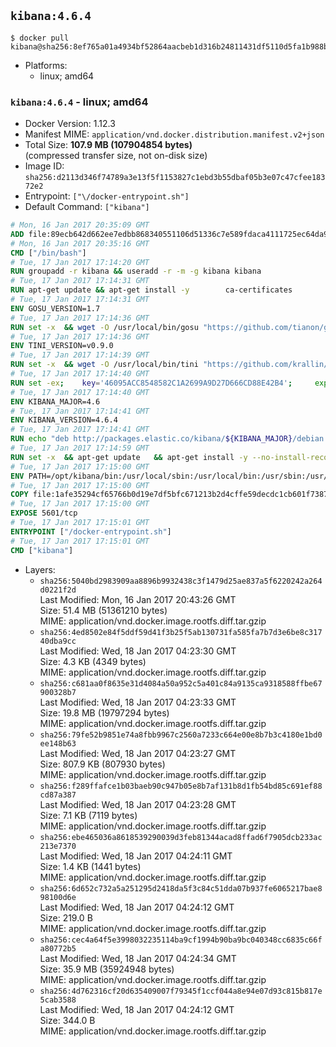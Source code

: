 ## `kibana:4.6.4`

```console
$ docker pull kibana@sha256:8ef765a01a4934bf52864aacbeb1d316b24811431df5110d5fa1b988bc0b0b3e
```

-	Platforms:
	-	linux; amd64

### `kibana:4.6.4` - linux; amd64

-	Docker Version: 1.12.3
-	Manifest MIME: `application/vnd.docker.distribution.manifest.v2+json`
-	Total Size: **107.9 MB (107904854 bytes)**  
	(compressed transfer size, not on-disk size)
-	Image ID: `sha256:d2113d346f74789a3e13f5f1153827c1ebd3b55dbaf05b3e07c47cfee18372e2`
-	Entrypoint: `["\/docker-entrypoint.sh"]`
-	Default Command: `["kibana"]`

```dockerfile
# Mon, 16 Jan 2017 20:35:09 GMT
ADD file:89ecb642d662ee7edbb868340551106d51336c7e589fdaca4111725ec64da957 in / 
# Mon, 16 Jan 2017 20:35:16 GMT
CMD ["/bin/bash"]
# Tue, 17 Jan 2017 17:14:20 GMT
RUN groupadd -r kibana && useradd -r -m -g kibana kibana
# Tue, 17 Jan 2017 17:14:31 GMT
RUN apt-get update && apt-get install -y 		ca-certificates 		wget 		libfontconfig 		libfreetype6 	--no-install-recommends && rm -rf /var/lib/apt/lists/*
# Tue, 17 Jan 2017 17:14:31 GMT
ENV GOSU_VERSION=1.7
# Tue, 17 Jan 2017 17:14:36 GMT
RUN set -x 	&& wget -O /usr/local/bin/gosu "https://github.com/tianon/gosu/releases/download/$GOSU_VERSION/gosu-$(dpkg --print-architecture)" 	&& wget -O /usr/local/bin/gosu.asc "https://github.com/tianon/gosu/releases/download/$GOSU_VERSION/gosu-$(dpkg --print-architecture).asc" 	&& export GNUPGHOME="$(mktemp -d)" 	&& gpg --keyserver ha.pool.sks-keyservers.net --recv-keys B42F6819007F00F88E364FD4036A9C25BF357DD4 	&& gpg --batch --verify /usr/local/bin/gosu.asc /usr/local/bin/gosu 	&& rm -r "$GNUPGHOME" /usr/local/bin/gosu.asc 	&& chmod +x /usr/local/bin/gosu 	&& gosu nobody true
# Tue, 17 Jan 2017 17:14:36 GMT
ENV TINI_VERSION=v0.9.0
# Tue, 17 Jan 2017 17:14:39 GMT
RUN set -x 	&& wget -O /usr/local/bin/tini "https://github.com/krallin/tini/releases/download/$TINI_VERSION/tini" 	&& wget -O /usr/local/bin/tini.asc "https://github.com/krallin/tini/releases/download/$TINI_VERSION/tini.asc" 	&& export GNUPGHOME="$(mktemp -d)" 	&& gpg --keyserver ha.pool.sks-keyservers.net --recv-keys 6380DC428747F6C393FEACA59A84159D7001A4E5 	&& gpg --batch --verify /usr/local/bin/tini.asc /usr/local/bin/tini 	&& rm -r "$GNUPGHOME" /usr/local/bin/tini.asc 	&& chmod +x /usr/local/bin/tini 	&& tini -h
# Tue, 17 Jan 2017 17:14:40 GMT
RUN set -ex; 	key='46095ACC8548582C1A2699A9D27D666CD88E42B4'; 	export GNUPGHOME="$(mktemp -d)"; 	gpg --keyserver ha.pool.sks-keyservers.net --recv-keys "$key"; 	gpg --export "$key" > /etc/apt/trusted.gpg.d/elastic.gpg; 	rm -r "$GNUPGHOME"; 	apt-key list
# Tue, 17 Jan 2017 17:14:40 GMT
ENV KIBANA_MAJOR=4.6
# Tue, 17 Jan 2017 17:14:41 GMT
ENV KIBANA_VERSION=4.6.4
# Tue, 17 Jan 2017 17:14:41 GMT
RUN echo "deb http://packages.elastic.co/kibana/${KIBANA_MAJOR}/debian stable main" > /etc/apt/sources.list.d/kibana.list
# Tue, 17 Jan 2017 17:14:59 GMT
RUN set -x 	&& apt-get update 	&& apt-get install -y --no-install-recommends kibana=$KIBANA_VERSION 	&& chown -R kibana:kibana /opt/kibana 	&& rm -rf /var/lib/apt/lists/* 		&& sed -ri "s!^(\#\s*)?(elasticsearch\.url:).*!\2 'http://elasticsearch:9200'!" /opt/kibana/config/kibana.yml 	&& grep -q 'elasticsearch:9200' /opt/kibana/config/kibana.yml
# Tue, 17 Jan 2017 17:15:00 GMT
ENV PATH=/opt/kibana/bin:/usr/local/sbin:/usr/local/bin:/usr/sbin:/usr/bin:/sbin:/bin
# Tue, 17 Jan 2017 17:15:00 GMT
COPY file:1afe35294cf65766b0d19e7df5bfc671213b2d4cffe59decdc1cb601f7387d43 in / 
# Tue, 17 Jan 2017 17:15:00 GMT
EXPOSE 5601/tcp
# Tue, 17 Jan 2017 17:15:01 GMT
ENTRYPOINT ["/docker-entrypoint.sh"]
# Tue, 17 Jan 2017 17:15:01 GMT
CMD ["kibana"]
```

-	Layers:
	-	`sha256:5040bd2983909aa8896b9932438c3f1479d25ae837a5f6220242a264d0221f2d`  
		Last Modified: Mon, 16 Jan 2017 20:43:26 GMT  
		Size: 51.4 MB (51361210 bytes)  
		MIME: application/vnd.docker.image.rootfs.diff.tar.gzip
	-	`sha256:4ed8502e84f5ddf59d41f3b25f5ab130731fa585fa7b7d3e6be8c31740dba9cc`  
		Last Modified: Wed, 18 Jan 2017 04:23:30 GMT  
		Size: 4.3 KB (4349 bytes)  
		MIME: application/vnd.docker.image.rootfs.diff.tar.gzip
	-	`sha256:c681aa0f8635e31d4084a50a952c5a401c84a9135ca9318588ffbe67900328b7`  
		Last Modified: Wed, 18 Jan 2017 04:23:33 GMT  
		Size: 19.8 MB (19797294 bytes)  
		MIME: application/vnd.docker.image.rootfs.diff.tar.gzip
	-	`sha256:79fe52b9851e74a8fbb9967c2560a7233c664e00e8b7b3c4180e1bd0ee148b63`  
		Last Modified: Wed, 18 Jan 2017 04:23:27 GMT  
		Size: 807.9 KB (807930 bytes)  
		MIME: application/vnd.docker.image.rootfs.diff.tar.gzip
	-	`sha256:f289ffafce1b03baeb90c947b05e8b7af131b8d1fb54bd85c691ef88cd87a387`  
		Last Modified: Wed, 18 Jan 2017 04:23:28 GMT  
		Size: 7.1 KB (7119 bytes)  
		MIME: application/vnd.docker.image.rootfs.diff.tar.gzip
	-	`sha256:ebe465036a8618539290039d3feb81344acad8ffad6f7905dcb233ac213e7370`  
		Last Modified: Wed, 18 Jan 2017 04:24:11 GMT  
		Size: 1.4 KB (1441 bytes)  
		MIME: application/vnd.docker.image.rootfs.diff.tar.gzip
	-	`sha256:6d652c732a5a251295d2418da5f3c84c51dda07b937fe6065217bae898100d6e`  
		Last Modified: Wed, 18 Jan 2017 04:24:12 GMT  
		Size: 219.0 B  
		MIME: application/vnd.docker.image.rootfs.diff.tar.gzip
	-	`sha256:cec4a64f5e3998032235114ba9cf1994b90ba9bc040348cc6835c66fa80772b5`  
		Last Modified: Wed, 18 Jan 2017 04:24:34 GMT  
		Size: 35.9 MB (35924948 bytes)  
		MIME: application/vnd.docker.image.rootfs.diff.tar.gzip
	-	`sha256:4d762316cf20d635409007f79345f1ccf044a8e94e07d93c815b817e5cab3588`  
		Last Modified: Wed, 18 Jan 2017 04:24:12 GMT  
		Size: 344.0 B  
		MIME: application/vnd.docker.image.rootfs.diff.tar.gzip
